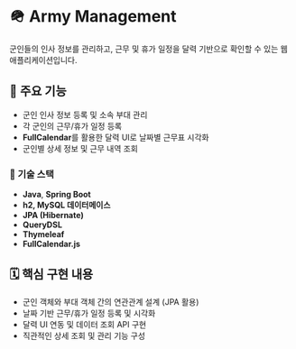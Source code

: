 # 🪖 Army Management

군인들의 인사 정보를 관리하고, 근무 및 휴가 일정을 달력 기반으로 확인할 수 있는 웹 애플리케이션입니다.

## 📌 주요 기능

- 군인 인사 정보 등록 및 소속 부대 관리
- 각 군인의 근무/휴가 일정 등록
- **FullCalendar**를 활용한 달력 UI로 날짜별 근무표 시각화
- 군인별 상세 정보 및 근무 내역 조회

### 🔧 기술 스택

- **Java**, **Spring Boot**
- **h2, MySQL 데이터메이스**
- **JPA (Hibernate)**
- **QueryDSL**
- **Thymeleaf**
- **FullCalendar.js**

## 🗓️ 핵심 구현 내용

- 군인 객체와 부대 객체 간의 연관관계 설계 (JPA 활용)
- 날짜 기반 근무/휴가 일정 등록 및 시각화
- 달력 UI 연동 및 데이터 조회 API 구현
- 직관적인 상세 조회 및 관리 기능 구성
